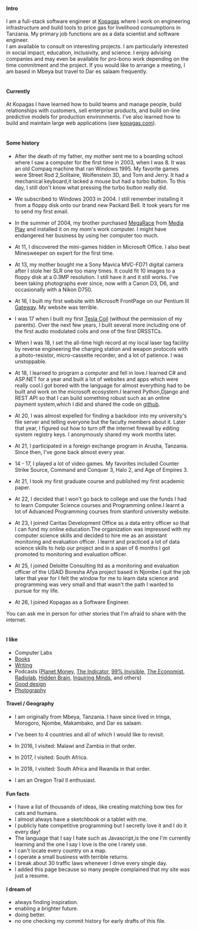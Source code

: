 #### Intro

I am a full-stack software engineer at [Kopagas](https://kopagas.org) where I work on engineering infrastructure and build tools to price gas for livelihood consumptions in Tanzania. My primary job functions are as a data scientist and software engineer.
<br>
I am available to consult on interesting projects. I am particularly interested in social impact, education, inclusivity, and science. I enjoy advising companies and may even be available for pro-bono work depending on the time commitment and the project. If you would like to arrange a meeting, I am based in Mbeya but travel to Dar es salaam frequently.
<br><br>

#### Currently

At Kopagas I have learned how to build teams and manage people, build relationships with customers, sell enterprise products, and build on-line predictive models for production environments. I've also learned how to build and maintain large web applications (see [kopagas.com](https://kopagas.com)).
<br><br>

#### Some history

- After the death of my father, my mother sent me to a boarding school where I saw a computer for the first time in 2003, when I was 8. It was an old Compaq machine that ran Windows 1995. My favorite games were Street Rod 2,Solitaire, Wolfenstein 3D, and Tom and Jerry. It had a mechanical keyboard,it lacked a mouse but had a turbo button. To this day, I still don't know what pressing the turbo button really did.

- We subscribed to Windows 2003 in 2004. I still remember installing it from a floppy disk onto our brand new Packard Bell. It took years for me to send my first email.

- In the summer of 2004, my brother purchased [MegaRace](https://en.wikipedia.org/wiki/MegaRace) from [Media Play](https://en.wikipedia.org/wiki/Media_Play) and installed it on my mom's work computer. I might have endangered her business by using her computer too much.

- At 11, I discovered the mini-games hidden in Microsoft Office. I also beat Minesweeper on expert for the first time.

- At 13, my mother bought me a Sony Mavica MVC-FD71 digital camera after I stole her SLR one too many times. It could fit 10 images to a floppy disk at a 0.3MP resolution. I still have it and it still works. I've been taking photographs ever since, now with a Canon D3, D6, and occasionally with a Nikon D750.

- At 16, I built my first website with Microsoft FrontPage on our Pentium III [Gateway](https://en.wikipedia.org/wiki/Gateway,_Inc.). My website was terrible.

- I was 17 when I built my first [Tesla Coil](https://en.wikipedia.org/wiki/Tesla_coil) (without the permission of my parents). Over the next few years, I built several more including one of the first audio modulated coils and one of the first DRSSTCs.

- When I was 18, I set the all-time high record at my local laser tag facility by reverse engineering the charging station and weapon protocols with a photo-resistor, micro-cassette recorder, and a lot of patience. I was unstoppable.

- At 18, I learned to program a computer and fell in love.I learned C# and ASP.NET for a year and built a lot of websites and apps which were really cool.I got bored with the language for almost everything had to be built and work on the microsoft ecosystem.I learned Python,Django and REST API so that I can build something robust such as an online payment system,which I did and shared the code on [github](https://.www.github.com/gwamakacharles).

- At 20, I was almost expelled for finding a backdoor into my university's file server and telling everyone but the faculty members about it. Later that year, I figured out how to turn off the internet firewall by editing system registry keys. I anonymously shared my work months later.

- At 21, I participated in a foreign exchange program in Arusha, Tanzania. Since then, I've gone back almost every year.

- 14 - 17, I played a lot of video games. My favorites included Counter Strike Source, Command and Conquer 3, Halo 2, and Age of Empires 3.

- At 21, I took my first graduate course and published my first academic paper.

- At 22, I decided that I won't go back to college and use the funds I had to learn Computer Science courses and Programming online.I learnt a lot of Advanced Programming courses from stanford university website.

- At 23, I joined Caritas Development Office as a data entry officer so that I can fund my online education.The organization was impressed with my computer science skills and decided to hire me as an assistant monitoring and evaluation officer. I learnt and practiced a lot of data science skills to help our project and in a span of 6 months I got promoted to monitoring and evaluation officer.

- At 25, I joined Deloitte Consulting ltd as a monitoring and evaluation officer of the USAID Boresha Afya project based in Njombe.I quit the job later that year for I felt the window for me to learn data science and programming was very small and that wasn't the path I wanted to pursue for my life.

- At 26, I joined Kopagas as a Software Engineer.

You can ask me in person for other stories that I'm afraid to share with the internet.
<br><br>

#### I like

- Computer Labs
- [Books](https://www.goodreads.com/gwamaka)
- [Writing](https://www.medium.com/gwamakacharles)
- Podcasts ([Planet Money](https://www.npr.org/sections/money/), [The Indicator](https://www.npr.org/podcasts/510325/the-indicator-from-planet-money), [99% Invisible](https://99percentinvisible.org/episodes/), [The Economist](http://radio.economist.com/), [Radiolab](https://www.wnycstudios.org/shows/radiolab), [Hidden Brain](https://www.npr.org/series/423302056/hidden-brain), [Inquiring Minds](https://inquiring.show), and others)
- [Good design](/)
- [Photography](https://instagram.com/gwamaka_charles)

#### Travel / Geography

- I am originally from Mbeya, Tanzania. I have since lived in
  Iringa, Morogoro, Njombe, Makambako, and Dar es salaam.

- I've been to 4 countries and all of which I would like to revisit.

- In 2016, I visited: Malawi and Zambia in that order.

- In 2017, I visited: South Africa.

- In 2018, I visited: South Africa and Rwanda in that order.


- I am an Oregon Trail II enthusiast.

#### Fun facts

- I have a list of thousands of ideas, like creating matching bow ties for cats and humans.
- I almost always have a sketchbook or a tablet with me.
- I publicly hate competitive programming but I secretly love it and I do it every day!
- The language that I say I hate such as Javascript,is the one I'm currently learning and the one I say I love is the one I rarely use.
- I can't locate every country on a map.
- I operate a small business with terrible returns.
- I break about 30 traffic laws whenever I drive every single day.
- I added this page because so many people complained that my site was just a resume.

#### I dream of

- always finding inspiration.
- enabling a brighter future.
- doing better.
- no one checking my commit history for early drafts of this file.
